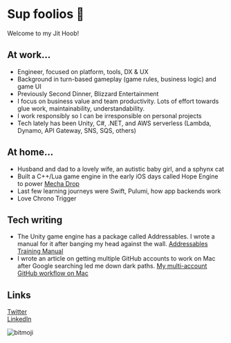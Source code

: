 # Sup foolios 👋

Welcome to my Jit Hoob!

## At work...
* Engineer, focused on platform, tools, DX & UX
* Background in turn-based gameplay (game rules, business logic) and game UI
* Previously Second Dinner, Blizzard Entertainment
* I focus on business value and team productivity. Lots of effort towards glue work, maintainability, understandability.
* I work responsibly so I can be irresponsible on personal projects
* Tech lately has been Unity, C#, .NET, and AWS serverless (Lambda, Dynamo, API Gateway, SNS, SQS, others)

## At home...
* Husband and dad to a lovely wife, an autistic baby girl, and a sphynx cat
* Built a C++/Lua game engine in the early iOS days called Hope Engine to power [Mecha Drop](https://apps.apple.com/us/app/mecha-drop/id415230800)
* Last few learning journeys were Swift, Pulumi, how app backends work
* Love Chrono Trigger

## Tech writing
* The Unity game engine has a package called Addressables. I wrote a manual for it after banging my head against the wall. [Addressables Training Manual](https://github.com/mikerochip/addressables-training-manual)
* I wrote an article on getting multiple GitHub accounts to work on Mac after Google searching led me down dark paths. [My multi-account GitHub workflow on Mac](https://medium.com/macoclock/my-multi-account-github-workflow-on-mac-133708a93544)

## Links

[Twitter](https://twitter.com/mfschweitzer)\
[LinkedIn](https://www.linkedin.com/in/mfschweitzer)

![bitmoji](https://sdk.bitmoji.com/render/panel/0465c53a-92cd-40a9-b676-4bad8faccbca-276dc6a6-a25e-4dfd-8f98-a50a2566e48d-v1.png?transparent=1&palette=1)
